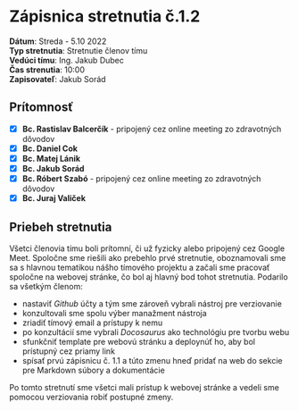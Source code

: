 # Zápisnica stretnutia č.1.2

**Dátum**: Streda - 5.10 2022    
**Typ stretnutia**: Stretnutie členov tímu    
**Vedúci tímu**: Ing. Jakub Dubec  
**Čas strenutia**: 10:00   
**Zapisovateľ**: Jakub Sorád

## Prítomnosť

- [x] **Bc. Rastislav Balcerčík** - pripojený cez online meeting zo zdravotných dôvodov
- [x] **Bc. Daniel Cok**
- [x] **Bc. Matej Lánik**
- [x] **Bc. Jakub Sorád**
- [x] **Bc. Róbert Szabó** - pripojený cez online meeting zo zdravotných dôvodov
- [x] **Bc. Juraj Valiček**

## Priebeh stretnutia

Všetci členovia tímu boli prítomní, či už fyzicky alebo pripojený cez Google Meet. Spoločne sme riešili ako prebehlo prvé stretnutie, oboznamovali sme sa s hlavnou
tematikou nášho tímového projektu a začali sme pracovať spoločne na webovej stránke, čo bol aj hlavný bod tohot stretnutia. Podarilo sa všetkým členom:
- nastaviť *Github* účty a tým sme zároveň vybrali nástroj pre verziovanie
- konzultovali sme spolu výber manažment nástroja
- zriadiť tímový email a prístupy k nemu
- po konzultácií sme vybrali *Docosaurus* ako technológiu pre tvorbu webu
- sfunkčniť template pre webovú stránku a deploynúť ho, aby bol prístupný cez priamy link
- spísať prvú zápisnicu č. 1.1 a túto zmenu hneď pridať na web do sekcie pre Markdown súbory a dokumentácie

Po tomto stretnutí sme všetci mali prístup k webovej stránke a vedeli sme pomocou verziovania robiť postupné zmeny.